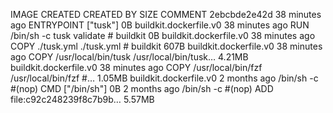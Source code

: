 IMAGE               CREATED             CREATED BY                                      SIZE                COMMENT
2ebcbde2e42d        38 minutes ago      ENTRYPOINT ["tusk"]                             0B                  buildkit.dockerfile.v0
<missing>           38 minutes ago      RUN /bin/sh -c tusk validate # buildkit         0B                  buildkit.dockerfile.v0
<missing>           38 minutes ago      COPY ./tusk.yml ./tusk.yml # buildkit           607B                buildkit.dockerfile.v0
<missing>           38 minutes ago      COPY /usr/local/bin/tusk /usr/local/bin/tusk…   4.21MB              buildkit.dockerfile.v0
<missing>           38 minutes ago      COPY /usr/local/bin/fzf /usr/local/bin/fzf #…   1.05MB              buildkit.dockerfile.v0
<missing>           2 months ago        /bin/sh -c #(nop)  CMD ["/bin/sh"]              0B
<missing>           2 months ago        /bin/sh -c #(nop) ADD file:c92c248239f8c7b9b…   5.57MB
